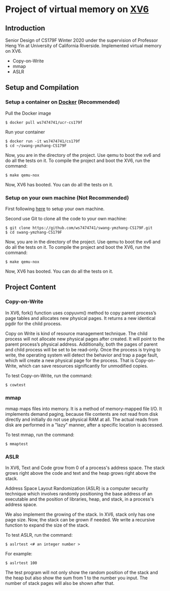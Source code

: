# Project of virtual memory on [XV6](https://github.com/mit-pdos/xv6-public) #

 ## Introduction
 
Senior Design of CS179F Winter 2020 under the supervision of Professor Heng Yin at University of California Riverside. 
Implemented virtual memory on XV6.<br>
* Copy-on-Write
* mmap
* ASLR

 ## Setup and Compilation
 
  ### Setup a container on [Docker](https://hub.docker.com/r/ws7474741/ucr-cs179f) (Recommended)

Pull the Docker image
```
$ docker pull ws7474741/ucr-cs179f
```
Run your container
```
$ docker run -it ws7474741/cs179f
$ cd ~/swang-ymzhang-CS179F 
```
 Now, you are in the directory of the project. Use qemu to boot the xv6 and do all the tests on it.
 To compile the project and boot the XV6, run the command:
```
$ make qemu-nox
```
 Now, XV6 has booted. You can do all the tests on it.
 
 ### Setup on your own machine (Not Recommended)
 First following [here](https://www.cs.ucr.edu/~csong/cs153/19f/xv6.html#getting-started-vm) to setup your own machine.
 
 Second use Git to clone all the code to your own machine: 
 ```
 $ git clone https://github.com/ws7474741/swang-ymzhang-CS179F.git
 $ cd swang-ymzhang-CS179F 
 ```
 Now, you are in the directory of the project. Use qemu to boot the xv6 and do all the tests on it.
 To compile the project and boot the XV6, run the command:
```
$ make qemu-nox
```
 Now, XV6 has booted. You can do all the tests on it.
 

 ## Project Content
 
 ### Copy-on-Write
 
 In XV6, fork() function uses copyuvm() method to copy parent process’s page tables and allocates new physical pages. 
 It returns a new identical pgdir for the child process.<br>
 
 Copy on Write is kind of resource management technique. The child process will not allocate new physical pages after created. 
 It will point to the parent process’s physical address. Additionally, both the pages of parent and child process will be 
 set to be read-only. Once the process is trying to write, the operating system will detect the behavior and trap a page fault,  
 which will create a new physical page for the process. That is Copy-on-Write, which can save resources significantly for unmodified copies.<br>
 
 To test Copy-on-Write, run the command:
 ```
$ cowtest
 ```
 
  ### mmap
  
  mmap maps files into memory. It is a method of memory-mapped file I/O. It implements demand paging, because file 
  contents are not read from disk directly and initially do not use physical RAM at all. The actual reads from disk are 
  performed in a "lazy" manner, after a specific location is accessed. <br>
  
  To test mmap, run the command:
  ```
 $ mmaptest
  ```
 
  ### ASLR
  
  In XV6, Text and Code grow from 0 of a process's address space. The stack grows right above the code and text and the 
  heap grows right above the stack.<br>

  Address Space Layout Randomization (ASLR) is a computer security technique which involves randomly positioning the base 
  address of an executable and the position of libraries, heap, and stack, in a process's address space.<br>

  We also implement the growing of the stack. In XV6, stack only has one page size. Now, the stack can be grown if needed.
  We write a recursive function to expand the size of the stack.
  
  To test ASLR, run the command:
  ```
 $ aslrtest <# an integer number >
  ```
  For example:
  ```
 $ aslrtest 100
  ```
 The test program will not only show the random position of the stack and the heap but also
 show the sum from 1 to the number you input. The number of stack pages will also be shown after that.
